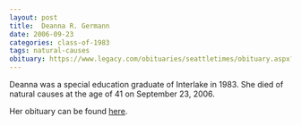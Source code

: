 ```yaml
---
layout: post
title:  Deanna R. Germann
date: 2006-09-23
categories: class-of-1983
tags: natural-causes
obituary: https://www.legacy.com/obituaries/seattletimes/obituary.aspx?n=Deanna-Germann&pid=19374601
---
```

Deanna was a special education graduate of Interlake in 1983. She died of natural causes at the age of 41 on September 23, 2006.

Her obituary can be found [here](https://www.legacy.com/obituaries/seattletimes/obituary.aspx?n=Deanna-Germann&pid=19374601).
